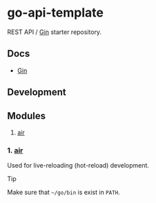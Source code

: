 # go-api-template

REST API / [Gin](https://github.com/gin-gonic/gin) starter repository.

## Docs

- [Gin](https://gin-gonic.com/docs)

## Development

## Modules

1. [air](#1-air)

### 1. [air](https://github.com/air-verse/air)

Used for live-reloading (hot-reload) development.

> [!TIP]
>
> Make sure that `~/go/bin` is exist in `PATH`.
